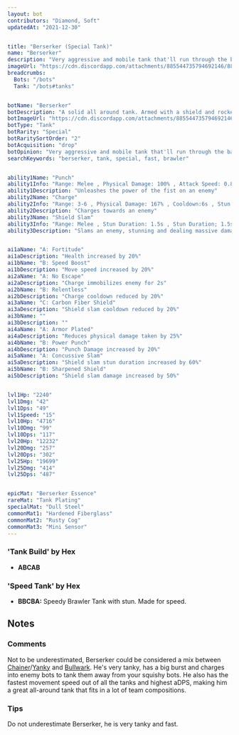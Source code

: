 ```yaml
---
layout: bot
contributors: "Diamond, Soft"
updatedAt: "2021-12-30"


title: "Berserker (Special Tank)"
name: "Berserker"
description: "Very aggressive and mobile tank that'll run through the battlefield to push, stun, and damage enemy bots. Makes the life of your squishy bots that much easier.\n- Speciality: bully foes, protect friends\n- Combos: melee bots that lack defensive or evasive abilities\n"
imageUrl: "https://cdn.discordapp.com/attachments/885544735794692146/885545693383634984/berserker.png"
breadcrumbs:
  Bots: "/bots"
  Tank: "/bots#tanks"


botName: "Berserker"
botDescription: "A solid all around tank. Armed with a shield and rocket pack this bot is sturdy yet speedy"
botImageUrl: "https://cdn.discordapp.com/attachments/885544735794692146/885545693383634984/berserker.png"
botType: "Tank"
botRarity: "Special"
botRaritySortOrder: "2"
botAcquisition: "drop"
botOpinion: "Very aggressive and mobile tank that'll run through the battlefield to push, stun, and damage enemy bots. Makes the life of your squishy bots that much easier."
searchKeywords: "berserker, tank, special, fast, brawler"


ability1Name: "Punch"
ability1Info: "Range: Melee , Physical Damage: 100% , Attack Speed: 0.85s"
ability1Description: "Unleashes the power of the fist on an enemy"
ability2Name: "Charge"
ability2Info: "Range: 3-6 , Physical Damage: 167% , Cooldown:6s , Stun Duration: 1s , Knockback: Small"
ability2Description: "Charges towards an enemy"
ability3Name: "Shield Slam"
ability3Info: "Range: Melee , Stun Duration: 1.5s , Stun Duration; 1.5s , Cooldown: 11s , Knockback: Small , Physical Damage: 286%"
ability3Description: "Slams an enemy, stunning and dealing massive damage"


ai1aName: "A: Fortitude"
ai1aDescription: "Health increased by 20%"
ai1bName: "B: Speed Boost"
ai1bDescription: "Move speed increased by 20%"
ai2aName: "A: No Escape"
ai2aDescription: "Charge immobilizes enemy for 2s"
ai2bName: "B: Relentless"
ai2bDescription: "Charge cooldown reduced by 20%"
ai3aName: "C: Carbon Fiber Shield"
ai3aDescription: "Shield slam cooldown reduced by 20%"
ai3bName: ""
ai3bDescription: ""
ai4aName: "A: Armor Plated"
ai4aDescription: "Reduces physical damage taken by 25%"
ai4bName: "B: Power Punch"
ai4bDescription: "Punch Damage increased by 20%"
ai5aName: "A: Concussive Slam"
ai5aDescription: "Shield slam stun duration increased by 60%"
ai5bName: "B: Sharpened Shield"
ai5bDescription: "Shield slam damage increased by 50%"


lvl1Hp: "2240"
lvl1Dmg: "42"
lvl1Dps: "49"
lvl1Speed: "15"
lvl10Hp: "4716"
lvl10Dmg: "99"
lvl10Dps: "117"
lvl20Hp: "12232"
lvl20Dmg: "257"
lvl20Dps: "302"
lvl25Hp: "19699"
lvl25Dmg: "414"
lvl25Dps: "487"


epicMat: "Berserker Essence"
rareMat: "Tank Plating"
specialMat: "Dull Steel"
commonMat1: "Hardened Fiberglass"
commonMat2: "Rusty Cog"
commonMat3: "Mini Sensor"
---
```


### 'Tank Build' by Hex
- **ABCAB** 

### 'Speed Tank' by Hex
- **BBCBA:** Speedy Brawler Tank with stun. Made for speed. 

## Notes

### Comments
Not to be underestimated, Berserker could be considered a mix between [Chainer](/Chainer)/[Yanky](/Yanky) and [Bullwark](/Bullwark). He's very tanky, has a big burst and charges into enemy bots to tank them away from your squishy bots. He also has the fastest movement speed out of all the tanks and highest aDPS, making him a great all-around tank that fits in a lot of team compositions.

### Tips
Do not underestimate Berserker, he is very tanky and fast.


